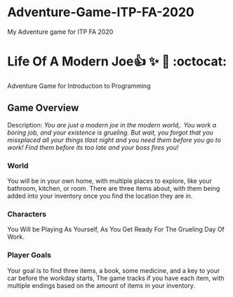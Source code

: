 # Adventure-Game-ITP-FA-2020
My Adventure game for ITP FA 2020
# Life Of A Modern Joe:+1: :sparkles: :tada: :octocat: 
Adventure Game for Introduction to Programming

## Game Overview
Description: 
*You are just a modern joe in the modern world,. You work a boring job, and your existence is grueling. But wait, you forgot that you missplaced all your things tlast night and you need them before you go to work! Find them before its too late and your boss fires you!*

### World
You will be in your own home, with multiple places to explore, like your bathroom, kitchen, or room. There are three items about, with them being added into your inventory once you find the location they are in.

### Characters
You Will be Playing As Yourself, As You Get Ready For The Grueling Day Of Work.

### Player Goals
Your goal is to find three items, a book, some medicine, and a key to your car before the workday starts, The game tracks if you have each item, with multiple endings based on the amount of items in your inventory.
